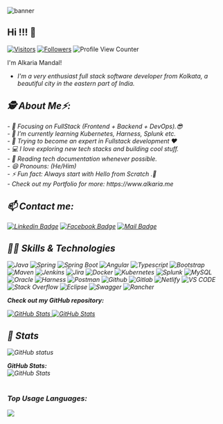 ![banner](https://github.com/user-attachments/assets/d82ee4f2-6241-426e-a719-359c9db0926a)

<h2>Hi !!! 👋</h2>

[![Visitors](https://visitor-badge.laobi.icu/badge?page_id=alkaria999.alkaria999)](https://github.com/alkaria999) 
[![Followers](https://img.shields.io/github/followers/alkaria999.svg?style=social&label=Follow)](https://github.com/alkaria999?tab=followers)
![Profile View Counter](https://komarev.com/ghpvc/?username=alkaria999&color=brightgreen)

I'm Alkaria Mandal! 
- <i>I'm a very enthusiast full stack software developer from Kolkata, a beautiful city in the eastern part of India.

<h2> 🕵️ About Me⚡:</h2>
- 🔭 Focusing on FullStack (Frontend + Backend + DevOps).😎<br>
- 🌱 I’m currently learning Kubernetes, Harness, Splunk etc.<br>
- 💬 Trying to become an expert in Fullstack development ❤<br>
- 💻 I love exploring new tech stacks and building cool stuff.<br>
- 📰 Reading tech documentation whenever possible.<br>
- 😄 Pronouns: (He/Him)<br>
- ⚡ Fun fact: Always start with Hello from Scratch .🤣<br>
- Check out my Portfolio for more: https://www.alkaria.me

<h2>📫 Contact me:</h2>

[![Linkedin Badge](https://img.shields.io/badge/LinkedIn-0077B5?style=for-the-badge&logo=linkedin&logoColor=white)](https://www.linkedin.com/in/alkaria-mandal/) 
[![Facebook Badge](https://img.shields.io/badge/Facebook-1877F2?style=for-the-badge&logo=facebook&logoColor=white)](https://www.facebook.com/profile.php?id=100087281281029)
[![Mail Badge](https://img.shields.io/badge/Gmail-D14836?style=for-the-badge&logo=gmail&logoColor=white)](mailto:alkaria.mca40@gmail.com)

<h2>🧑‍💻 Skills & Technologies</h2>

<span><img alt="Java" src="https://img.shields.io/badge/Java-ED8B00?style=for-the-badge&logo=openjdk&logoColor=white" ></span>
<span><img alt="Spring" src="https://img.shields.io/badge/Spring-6DB33F?style=for-the-badge&logo=spring&logoColor=white"></span>
<span><img alt="Spring Boot" src="https://img.shields.io/badge/Spring_Boot-6DB33F?style=for-the-badge&logo=spring-boot&logoColor=white"></span>
<span><img alt="Angular" src="https://img.shields.io/badge/Angular-DD0031?style=for-the-badge&logo=angular&logoColor=white"></span>
<span><img alt="Typescript" src="https://img.shields.io/badge/TypeScript-007ACC?style=for-the-badge&logo=typescript&logoColor=white"></span>
<span><img alt="Bootstrap" src="https://img.shields.io/badge/Bootstrap-563D7C?style=for-the-badge&logo=bootstrap&logoColor=white"></span>
<span><img alt="Maven" src="https://img.shields.io/badge/apache_maven-C71A36?style=for-the-badge&logo=apachemaven&logoColor=white"></span>
<span><img alt="Jenkins" src="https://img.shields.io/badge/Jenkins-49728B?style=for-the-badge&logo=jenkins&logoColor=white"></span>
<span><img alt="Jira" src="https://img.shields.io/badge/Jira-0052CC?style=for-the-badge&logo=Jira&logoColor=white"></span>
<span><img alt="Docker" src="https://img.shields.io/badge/Docker-0CC1F3?style=for-the-badge&logo=docker&logoColor=white"></span>
<span><img alt="Kubernetes" src="https://img.shields.io/badge/Kubernetes-3069DE?style=for-the-badge&logo=kubernetes&logoColor=white"></span>
<span><img alt="Splunk" src="https://img.shields.io/badge/Splunk-000000?style=for-the-badge&logo=Splunk&logoColor=white"></span>
<span><img alt="MySQL" src="https://img.shields.io/badge/MySQL-005C84?style=for-the-badge&logo=mysql&logoColor=white"></span>
<span><img alt="Oracle" src="https://img.shields.io/badge/Oracle-F80000?style=for-the-badge&logo=Oracle&logoColor=white"></span>
<span><img alt="Harness" src="https://img.shields.io/badge/Harness-DD0031?style=for-the-badge&logo=harness&logoColor=white"></span>
<span><img alt="Postman" src="https://img.shields.io/badge/Postman-FF6C37?style=for-the-badge&logo=Postman&logoColor=white"></span>
<span><img alt="Github" src="https://img.shields.io/badge/GitHub-100000?style=for-the-badge&logo=github&logoColor=white"></span>
<span><img alt="Gitlab" src="https://img.shields.io/badge/GitLab-330F63?style=for-the-badge&logo=gitlab&logoColor=white"></span>
<span><img alt="Netlify" src="https://img.shields.io/badge/Netlify-00C7B7?style=for-the-badge&logo=netlify&logoColor=white"></span>
<span><img alt="VS CODE" src="https://img.shields.io/badge/VisualStudio-2C2B30?style=for-the-badge&logo=VisualStudioCode&logoColor=007ACC"></span>
<span><img alt="Stack Overflow" src="https://img.shields.io/badge/Stack_Overflow-FE7A16?style=for-the-badge&logo=stack-overflow&logoColor=white"></span>
<span><img alt="Eclipse" src="https://img.shields.io/badge/Eclipse-2C2255?style=for-the-badge&logo=eclipse&logoColor=white"></span>
<span><img alt="Swagger" src="https://img.shields.io/badge/Swagger-85EA2D?style=for-the-badge&logo=Swagger&logoColor=white"></span>
<span><img alt="Rancher" src="https://img.shields.io/badge/Rancher-0075A8?style=for-the-badge&logo=rancher&logoColor=white"></span>


__Check out my GitHub repository:__

<div>
  <p>
    <a href="https://github.com/alkaria999/alkaria999">
      <img src="https://github-readme-stats.vercel.app/api/pin/?username=alkaria999&repo=alkaria999" alt="GitHub Stats" />
    </a>
    <a href="https://github.com/alkaria999/alngularjs-demo">
      <img src="https://github-readme-stats.vercel.app/api/pin/?username=alkaria999&repo=alngularjs-demo" alt="GitHub Stats" />
    </a>
  </p>
</div>

<h2>👀 Stats</h2>

<div>  
  <p align="center">
    <p>
  <img align="center" src="https://github-readme-stats.vercel.app/api?username=alkaria999&show_icons=true&include_all_commits=true&theme=algolia&hide_border=true" alt="GitHub status" />
</p>
  <b><em>GitHub Stats:</em></b> <br/>
    <img src="https://github-readme-streak-stats.herokuapp.com/?user=alkaria999" alt="GitHub Stats" /> <br/><br/>
</div>

### Top Usage Languages:

<img align="center" src="https://github-readme-stats.vercel.app/api/top-langs/?username=alkaria999&layout=compact&theme=algolia&hide_border=true&&langs_count=10" />




